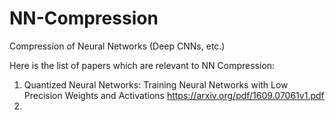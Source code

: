# NN-Compression
Compression of Neural Networks (Deep CNNs, etc.)

Here is the list of papers which are relevant to NN Compression:
1. Quantized Neural Networks: Training Neural Networks with Low Precision Weights and Activations https://arxiv.org/pdf/1609.07061v1.pdf
2. 
